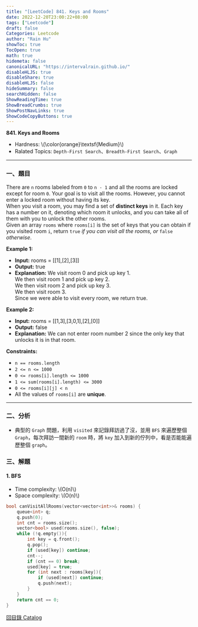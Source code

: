 ```yaml
---
title: "[LeetCode] 841. Keys and Rooms"
date: 2022-12-20T23:00:22+08:00
tags: ["Leetcode"]
draft: false
Categories: Leetcode
author: "Rain Hu"
showToc: true
TocOpen: true
math: true
hidemeta: false
canonicalURL: "https://intervalrain.github.io/"
disableHLJS: true
disableShare: true
disableHLJS: false
hideSummary: false
searchHidden: false
ShowReadingTime: true
ShowBreadCrumbs: true
ShowPostNavLinks: true
ShowCodeCopyButtons: true
---
```

**841. Keys and Rooms**
+ Hardness: \\(\color{orange}\textsf{Medium}\\)
+ Ralated Topics: `Depth-First Search`、`Breadth-First Search`、`Graph`
---
### 一、題目
There are `n` rooms labeled from `0` to `n - 1` and all the rooms are locked except for room `0`. Your goal is to visit all the rooms. However, you cannot enter a locked room without having its key.  
When you visit a room, you may find a set of **distinct keys** in it. Each key has a number on it, denoting which room it unlocks, and you can take all of them with you to unlock the other rooms.  
Given an array `rooms` where `rooms[i]` is the set of keys that you can obtain if you visited room `i`, return `true` *if you can visit all the rooms, or* `false` *otherwise*.

**Example 1:**  
+ **Input:** rooms = [[1],[2],[3]]
+ **Output:** true
+ **Explanation:** 
We visit room 0 and pick up key 1.  
We then visit room 1 and pick up key 2.  
We then visit room 2 and pick up key 3.  
We then visit room 3.  
Since we were able to visit every room, we return true.  

**Example 2:**
+ **Input:** rooms = [[1,3],[3,0,1],[2],[0]]
+ **Output:** false
+ **Explanation:** We can not enter room number 2 since the only key that unlocks it is in that room.

**Constraints:**
+ `n == rooms.length`
+ `2 <= n <= 1000`
+ `0 <= rooms[i].length <= 1000`
+ `1 <= sum(rooms[i].length) <= 3000`
+ `0 <= rooms[i][j] < n`
+ All the values of `rooms[i]` are **unique**.

---

### 二、分析
+ 典型的 `Graph` 問題，利用 `visited` 來記錄拜訪過了沒，並用 `BFS` 來遍歷整個 `Graph`，每次拜訪一間新的 `room` 時，將 `key` 加入到新的佇列中，看是否能能遍歷整個 `graph`。

### 三、解題
#### 1. BFS
+ Time complexity: \\(O(n)\\)
+ Space complexity: \\(O(n)\\)
```C++
bool canVisitAllRooms(vector<vector<int>>& rooms) {
    queue<int> q;
    q.push(0);
    int cnt = rooms.size();
    vector<bool> used(rooms.size(), false);
    while (!q.empty()){
        int key = q.front();
        q.pop();
        if (used[key]) continue;
        cnt--;
        if (cnt == 0) break;
        used[key] = true;
        for (int next : rooms[key]){
            if (used[next]) continue;
            q.push(next);
        }
    }
    return cnt == 0;
}
```
[回目錄 Catalog](/posts/leetcode)
